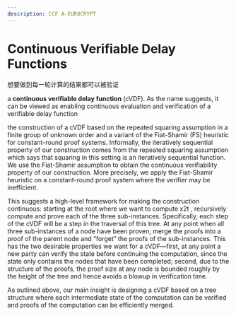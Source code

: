 ```yaml
---
description: CCF A-EUROCRYPT
---
```


# Continuous Verifiable Delay Functions

&#x20;想要做到每一轮计算的结果都可以被验证

a **continuous verifiable delay function** (cVDF). As the name suggests, it can be viewed as enabling continuous evaluation and verification of a verifiable delay function

the construction of a cVDF based on the repeated squaring assumption in a finite group of unknown order and a variant of the Fiat-Shamir (FS) heuristic for constant-round proof systems. Informally, the iteratively sequential property of our construction comes from the repeated squaring assumption which says that squaring in this setting is an iteratively sequential function. We use the Fiat-Shamir assumption to obtain the continuous verifiability property of our construction. More precisely, we apply the Fiat-Shamir heuristic on a constant-round proof system where the verifier may be inefficient.

This suggests a high-level framework for making the construction continuous: starting at the root where we want to compute x2t , recursively compute and prove each of the three sub-instances. Specifically, each step of the cVDF will be a step in the traversal of this tree. At any point when all three sub-instances of a node have been proven, merge the proofs into a proof of the parent node and “forget” the proofs of the sub-instances. This has the two desirable properties we want for a cVDF—first, at any point a new party can verify the state before continuing the computation, since the state only contains the nodes that have been completed; second, due to the structure of the proofs, the proof size at any node is bounded roughly by the height of the tree and hence avoids a blowup in verification time.

As outlined above, our main insight is designing a cVDF based on a tree structure where each intermediate state of the computation can be verified and proofs of the computation can be efficiently merged.
